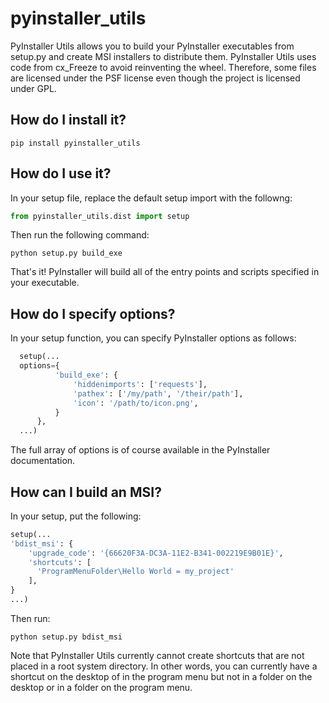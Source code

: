 # pyinstaller_utils
PyInstaller Utils allows you to build your PyInstaller executables from setup.py and create MSI installers to distribute
them. PyInstaller Utils uses code from cx_Freeze to avoid reinventing the wheel. Therefore, some files are licensed 
under the PSF license even though the project is licensed under GPL.

## How do I install it?

    pip install pyinstaller_utils

## How do I use it?

In your setup file, replace the default setup import with the followng:

```python
from pyinstaller_utils.dist import setup
```

Then run the following command:

    python setup.py build_exe

That's it! PyInstaller will build all of the entry points and scripts specified in your executable.

## How do I specify options?

In your setup function, you can specify PyInstaller options as follows:

```python
  setup(...
  options={
          'build_exe': {
              'hiddenimports': ['requests'],
              'pathex': ['/my/path', '/their/path'],
              'icon': '/path/to/icon.png',
          }
      },
  ...)
```
The full array of options is of course available in the PyInstaller documentation.


## How can I build an MSI?

In your setup, put the following:

```python
setup(...
'bdist_msi': {
    'upgrade_code': '{66620F3A-DC3A-11E2-B341-002219E9B01E}',
    'shortcuts': [
      'ProgramMenuFolder\Hello World = my_project'
    ],
}
...)
```

Then run:

    python setup.py bdist_msi
    
Note that PyInstaller Utils currently cannot create shortcuts that are not placed in a root system directory. In other 
words, you can currently have a shortcut on the desktop of in the program menu but not in a folder on the desktop or in 
a folder on the program menu.
